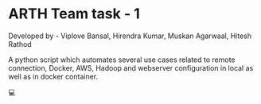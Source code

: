 # ARTH Team task - 1

Developed by - Viplove Bansal, Hirendra Kumar, Muskan Agarwaal, Hitesh Rathod

A python script which automates several use cases related to remote connection, Docker, AWS, Hadoop and webserver configuration in local as well as in docker container.

💻
